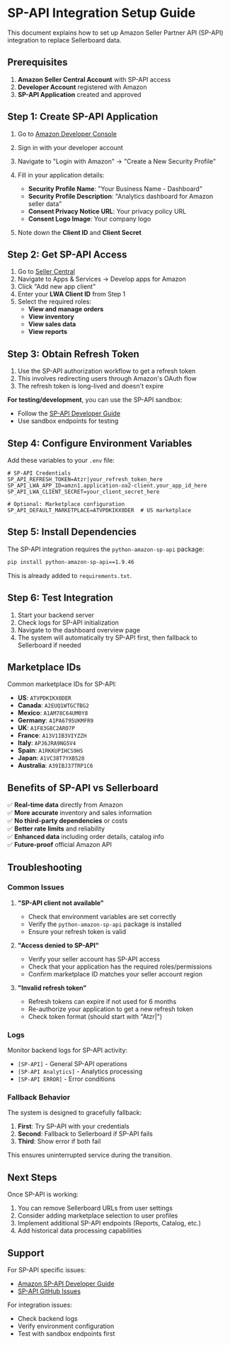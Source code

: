 # SP-API Integration Setup Guide

This document explains how to set up Amazon Seller Partner API (SP-API) integration to replace Sellerboard data.

## Prerequisites

1. **Amazon Seller Central Account** with SP-API access
2. **Developer Account** registered with Amazon
3. **SP-API Application** created and approved

## Step 1: Create SP-API Application

1. Go to [Amazon Developer Console](https://developer.amazon.com/)
2. Sign in with your developer account
3. Navigate to "Login with Amazon" → "Create a New Security Profile"
4. Fill in your application details:
   - **Security Profile Name**: "Your Business Name - Dashboard"
   - **Security Profile Description**: "Analytics dashboard for Amazon seller data"
   - **Consent Privacy Notice URL**: Your privacy policy URL
   - **Consent Logo Image**: Your company logo

5. Note down the **Client ID** and **Client Secret**

## Step 2: Get SP-API Access

1. Go to [Seller Central](https://sellercentral.amazon.com/)
2. Navigate to Apps & Services → Develop apps for Amazon
3. Click "Add new app client"
4. Enter your **LWA Client ID** from Step 1
5. Select the required roles:
   - **View and manage orders**
   - **View inventory**
   - **View sales data** 
   - **View reports**

## Step 3: Obtain Refresh Token

1. Use the SP-API authorization workflow to get a refresh token
2. This involves redirecting users through Amazon's OAuth flow
3. The refresh token is long-lived and doesn't expire

**For testing/development**, you can use the SP-API sandbox:
- Follow the [SP-API Developer Guide](https://developer-docs.amazon.com/sp-api/docs)
- Use sandbox endpoints for testing

## Step 4: Configure Environment Variables

Add these variables to your `.env` file:

```env
# SP-API Credentials
SP_API_REFRESH_TOKEN=Atzr|your_refresh_token_here
SP_API_LWA_APP_ID=amzn1.application-oa2-client.your_app_id_here  
SP_API_LWA_CLIENT_SECRET=your_client_secret_here

# Optional: Marketplace configuration
SP_API_DEFAULT_MARKETPLACE=ATVPDKIKX0DER  # US marketplace
```

## Step 5: Install Dependencies

The SP-API integration requires the `python-amazon-sp-api` package:

```bash
pip install python-amazon-sp-api==1.9.46
```

This is already added to `requirements.txt`.

## Step 6: Test Integration

1. Start your backend server
2. Check logs for SP-API initialization
3. Navigate to the dashboard overview page
4. The system will automatically try SP-API first, then fallback to Sellerboard if needed

## Marketplace IDs

Common marketplace IDs for SP-API:

- **US**: `ATVPDKIKX0DER`
- **Canada**: `A2EUQ1WTGCTBG2`
- **Mexico**: `A1AM78C64UM0Y8`
- **Germany**: `A1PA6795UKMFR9`
- **UK**: `A1F83G8C2ARO7P`
- **France**: `A13V1IB3VIYZZH`
- **Italy**: `APJ6JRA9NG5V4`
- **Spain**: `A1RKKUPIHCS9HS`
- **Japan**: `A1VC38T7YXB528`
- **Australia**: `A39IBJ37TRP1C6`

## Benefits of SP-API vs Sellerboard

✅ **Real-time data** directly from Amazon  
✅ **More accurate** inventory and sales information  
✅ **No third-party dependencies** or costs  
✅ **Better rate limits** and reliability  
✅ **Enhanced data** including order details, catalog info  
✅ **Future-proof** official Amazon API  

## Troubleshooting

### Common Issues

1. **"SP-API client not available"**
   - Check that environment variables are set correctly
   - Verify the `python-amazon-sp-api` package is installed
   - Ensure your refresh token is valid

2. **"Access denied to SP-API"**
   - Verify your seller account has SP-API access
   - Check that your application has the required roles/permissions
   - Confirm marketplace ID matches your seller account region

3. **"Invalid refresh token"**
   - Refresh tokens can expire if not used for 6 months
   - Re-authorize your application to get a new refresh token
   - Check token format (should start with "Atzr|")

### Logs

Monitor backend logs for SP-API activity:
- `[SP-API]` - General SP-API operations
- `[SP-API Analytics]` - Analytics processing
- `[SP-API ERROR]` - Error conditions

### Fallback Behavior

The system is designed to gracefully fallback:
1. **First**: Try SP-API with your credentials
2. **Second**: Fallback to Sellerboard if SP-API fails
3. **Third**: Show error if both fail

This ensures uninterrupted service during the transition.

## Next Steps

Once SP-API is working:
1. You can remove Sellerboard URLs from user settings
2. Consider adding marketplace selection to user profiles
3. Implement additional SP-API endpoints (Reports, Catalog, etc.)
4. Add historical data processing capabilities

## Support

For SP-API specific issues:
- [Amazon SP-API Developer Guide](https://developer-docs.amazon.com/sp-api/docs)
- [SP-API GitHub Issues](https://github.com/python-amazon-sp-api/python-amazon-sp-api/issues)

For integration issues:
- Check backend logs
- Verify environment configuration
- Test with sandbox endpoints first